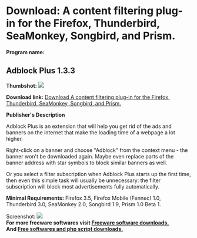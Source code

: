 # Download: A content filtering plug-in for the Firefox, Thunderbird, SeaMonkey, Songbird, and Prism.

**Program name:**

## Adblock Plus 1.3.3

  
**Thumbshot:** ![](http://www.freewarefiles.com/screenshot/adblockplus_md.gif)   
  
**Download link:** [Download A content filtering plug-in for the Firefox, Thunderbird, SeaMonkey, Songbird, and Prism.](http://freesoftwares.boysofts.com/Adblock-Plus_program_15677.html)  
  


**Publisher's Description**  
  


Adblock Plus is an extension that will help you get rid of the ads and banners on the internet that make the loading time of a webpage a lot higher. 

Right-click on a banner and choose "Adblock" from the context menu - the banner won't be downloaded again. Maybe even replace parts of the banner address with star symbols to block similar banners as well.

Or you select a filter subscription when Adblock Plus starts up the first time, then even this simple task will usually be unnecessary: the filter subscription will block most advertisements fully automatically.

**Minimal Requirements:** Firefox 3.5, Firefox Mobile (Fennec) 1.0, Thunderbird 3.0, SeaMonkey 2.0, Songbird 1.9, Prism 1.0 Beta 1.

  
  
Screenshot: ![](http://www.freewarefiles.com/screenshot/adblockplus.gif)   
**For more freeware softwares visit [Freeware software downloads.](http://freesoftwares.boysofts.com/)**   
**And [Free softwares and php script downloads.](http://www.boysofts.com/)**
